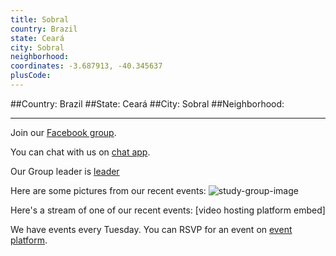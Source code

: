 ```yaml
---
title: Sobral
country: Brazil
state: Ceará
city: Sobral
neighborhood: 
coordinates: -3.687913, -40.345637
plusCode:
---
```


##Country: Brazil
##State: Ceará
##City: Sobral
##Neighborhood: 
*****
Join our [Facebook group](https://www.facebook.com/groups/free.code.camp.sobral.ce).

You can chat with us on [chat app]().

Our Group leader is [leader]()

Here are some pictures from our recent events:
![study-group-image]()

Here's a stream of one of our recent events:
[video hosting platform embed]

We have events every Tuesday. You can RSVP for an event on [event platform]().
